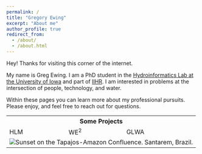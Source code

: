 ```yaml
---
permalink: /
title: "Gregory Ewing"
excerpt: "About me"
author_profile: true
redirect_from: 
  - /about/
  - /about.html
---
```


Hey!
Thanks for visiting this corner of the internet.

My name is Greg Ewing.
I am a PhD student in the [Hydroinformatics Lab at the University of Iowa](https://hydroinformatics.uiowa.edu/#) and part of [IIHR](https://www.iihr.uiowa.edu/).
I am interested in problems at the intersection of people, technology, and water.

Within these pages you can learn more about my professional pursuits.
Please enjoy, and feel free to reach out for questions.

<table>
	<th colspan="3">Some Projects</th>
	<tr>
		<td>HLM</td>
		<td>WE<sup>2</sup></td>
		<td>GLWA</td>
	</tr>
	<tr>
		<td colspan="3">
			<img src="https://gregjewi.github.io/images/PANO_Santarem.jpg" alt="Sunset on the Tapajos-Amazon Confluence. Santarem, Brazil.">
		</td>
	</tr>
	
</table>